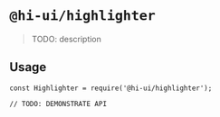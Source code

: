 # `@hi-ui/highlighter`

> TODO: description

## Usage

```
const Highlighter = require('@hi-ui/highlighter');

// TODO: DEMONSTRATE API
```
